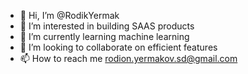 - 👋 Hi, I’m @RodikYermak
- 👀 I’m interested in building SAAS products
- 🌱 I’m currently learning machine learning
- 💞️ I’m looking to collaborate on efficient features
- 📫 How to reach me rodion.yermakov.sd@gmail.com 
